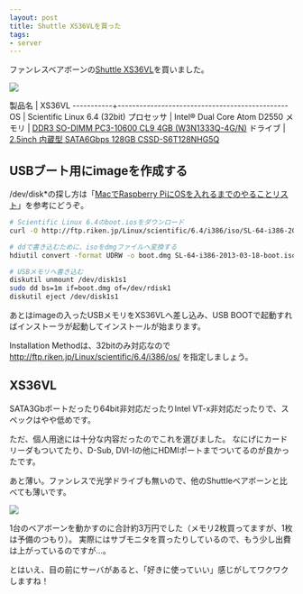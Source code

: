 ```yaml
---
layout: post
title: Shuttle XS36VLを買った
tags:
- server
---
```

ファンレスベアボーンの[Shuttle XS36VL](http://www.shuttle-japan.jp/barebone/slim/xs36vl)を買いました。

![](http://30d.jp/img/hfm/public/a0d63846-3969-11e3-a701-f80f41f63894_large.jpg)

製品名     | XS36VL
-----------+-----------------------------------------------
OS         | Scientific Linux 6.4 (32bit)
プロセッサ | Intel® Dual Core Atom D2550
メモリ     | [DDR3 SO-DIMM PC3-10600 CL9 4GB (W3N1333Q-4G/N)](http://www.amazon.co.jp/exec/obidos/ASIN/B009URHVLA/hifumiass-22/ref=nosim/)
ドライブ   | [2.5inch 内蔵型 SATA6Gbps 128GB CSSD-S6T128NHG5Q](http://www.amazon.co.jp/exec/obidos/ASIN/B00C9RFGOW/hifumiass-22/ref=nosim/)

## USBブート用にimageを作成する

/dev/disk\*の探し方は「[MacでRaspberry PiにOSを入れるまでのやることリスト](http://qiita.com/hfm/items/96d20d9cc29fb46fd8a3#2-2)」を参考にどうぞ。

```sh
# Scientific Linux 6.4のboot.iosをダウンロード
curl -O http://ftp.riken.jp/Linux/scientific/6.4/i386/iso/SL-64-i386-2013-03-18-boot.iso

# ddで書き込むために、isoをdmgファイルへ変換する
hdiutil convert -format UDRW -o boot.dmg SL-64-i386-2013-03-18-boot.iso

# USBメモリへ書き込む
diskutil unmount /dev/disk1s1
sudo dd bs=1m if=boot.dmg of=/dev/rdisk1
diskutil eject /dev/disk1s1
```

あとはimageの入ったUSBメモリをXS36VLへ差し込み、USB BOOTで起動すればインストーラが起動してインストールが始まります。

Installation Methodは、32bitのみ対応なので http://ftp.riken.jp/Linux/scientific/6.4/i386/os/ を指定しましょう。

## XS36VL

SATA3Gbポートだったり64bit非対応だったりIntel VT-x非対応だったりで、スペックはやや低めです。

ただ、個人用途には十分な内容だったのでこれを選びました。
なにげにカードリーダもついてたり、D-Sub, DVI-Iの他にHDMIポートまでついてるのが良かったです。

あと薄い。ファンレスで光学ドライブも無いので、他のShuttleベアボーンと比べても薄いです。

![](http://30d.jp/img/hfm/public/a1d57586-3969-11e3-a701-f80f41f63894_large.jpg)

1台のベアボーンを動かすのに合計約3万円でした（メモリ2枚買ってますが、1枚は予備のつもり）。
実際にはサブモニタを買ったりしているので、もう少し出費は上がっているのですが…。

とはいえ、目の前にサーバがあると、「好きに使っていい」感じがしてワクワクしますね！
